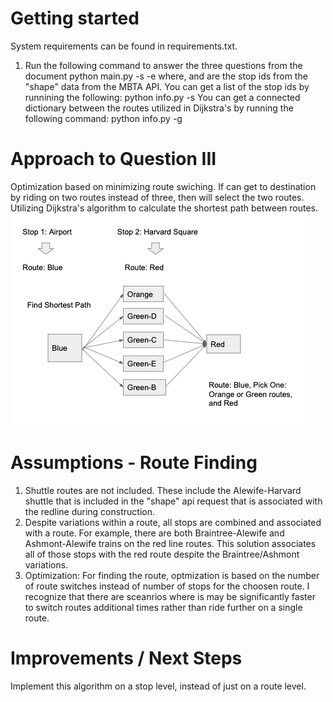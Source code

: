 # Getting started
System requirements can be found in requirements.txt. 
1. Run the following command to answer the three questions from the document
python main.py -s <startStop> -e <endStop>
where, 
<startStop> and <endStop> are the stop ids from the "shape" data from the MBTA API. You can get a list of the stop ids by runnining the following:
python info.py -s
You can get a connected dictionary between the routes utilized in Dijkstra's by running the following command:
python info.py -g

# Approach to Question III
Optimization based on minimizing route swiching. If can get to destination by riding on two routes instead of three, then will select the two routes. Utilizing Dijkstra's algorithm to calculate the shortest path between routes. 
![Approach](./images/algorithm.png)

# Assumptions - Route Finding
1. Shuttle routes are not included. These include the Alewife-Harvard shuttle that is included in the "shape" api request that is associated with the redline during construction. 
2. Despite variations within a route, all stops are combined and associated with a route. For example, there are both Braintree-Alewife and Ashmont-Alewife trains on the red line routes. This solution associates all of those stops with the red route despite the Braintree/Ashmont variations. 
3. Optimization: For finding the route, optmization is based on the number of route switches instead of number of stops for the choosen route. I recognize that there are sceanrios where is may be significantly faster to switch routes additional times rather than ride further on a single route. 

# Improvements / Next Steps
Implement this algorithm on a stop level, instead of just on a route level. 

